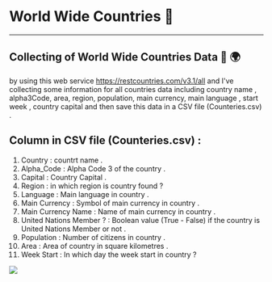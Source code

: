 # **World Wide Countries 🔎** 
-----------------------------
## Collecting of World Wide Countries Data 👀 🌍

by using this web service https://restcountries.com/v3.1/all and I've collecting some information for all countries data including country name , alpha3Code, area, region, population, main currency, main language , start week , country capital and then save this data in a CSV file (Counteries.csv) .

## Column in CSV file (Counteries.csv) :
1. Country : countrt name .
2. Alpha_Code : Alpha Code 3 of the country .
3. Capital : Country Capital .
4. Region : in which region is country found ?
5. Language : Main language in country .
6. Main Currency : Symbol of main currency in country .
7. Main Currency Name : Name of main currency in country .
8. United Nations Member ? : Boolean value (True - False) if the country is United Nations Member or not .
9. Population : Number of citizens in country . 
10. Area : Area of country in square kilometres .
11. Week Start : In which day the week start in country ? 

<img src = 'https://th.bing.com/th/id/R.c0d647936a58fbd787b48a5e9bc9552b?rik=w8LymygCt8Nzng&pid=ImgRaw&r=0'>
